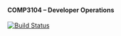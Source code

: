 #### COMP3104 – Developer Operations

[![Build Status](https://travis-ci.com/polosataya-koza/comp3104.svg?branch=master)](https://travis-ci.com/polosataya-koza/comp3104)

